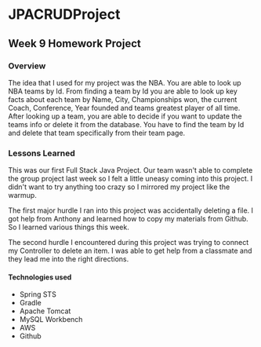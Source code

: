 # JPACRUDProject

## Week 9 Homework Project

### Overview
The idea that I used for my project was the NBA. You are able to look up NBA teams by Id. From finding a team by Id you are able to look up key facts about each team by Name, City, Championships won, the current Coach, Conference, Year founded and teams greatest player of all time. After looking up a team, you are able to decide if you want to update the teams info or delete it from the database. You have to find the team by Id and delete that team specifically from their team page.

### Lessons Learned
This was our first Full Stack Java Project. Our team wasn't able to complete the group project last week so I felt a little uneasy coming into this project. I didn't want to try anything too crazy so I mirrored my project like the warmup.

The first major hurdle I ran into this project was accidentally deleting a file. I got help from Anthony and learned how to copy my materials from Github. So I learned various things this week.

The second hurdle I encountered during this project was trying to connect my Controller to delete an item. I was able to get help from a classmate and they lead me into the right directions.

#### Technologies used
- Spring STS
- Gradle
- Apache Tomcat
- MySQL Workbench
- AWS
- Github 
